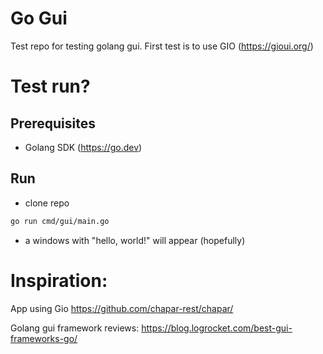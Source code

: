 # Go Gui

Test repo for testing golang gui. First test is to use GIO (https://gioui.org/)

# Test run?

## Prerequisites

- Golang SDK (https://go.dev)

## Run

- clone repo

```bash
go run cmd/gui/main.go
```

- a windows with "hello, world!" will appear (hopefully)

# Inspiration:

App using Gio
https://github.com/chapar-rest/chapar/

Golang gui framework reviews: https://blog.logrocket.com/best-gui-frameworks-go/

